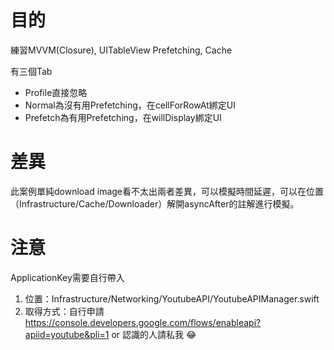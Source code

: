 # 目的
練習MVVM(Closure), UITableView Prefetching, Cache

有三個Tab
* Profile直接忽略
* Normal為沒有用Prefetching，在cellForRowAt綁定UI
* Prefetch為有用Prefetching，在willDisplay綁定UI

# 差異
此案例單純download image看不太出兩者差異，可以模擬時間延遲，可以在位置（Infrastructure/Cache/Downloader）解開asyncAfter的註解進行模擬。

# 注意
ApplicationKey需要自行帶入
1. 位置：Infrastructure/Networking/YoutubeAPI/YoutubeAPIManager.swift
2. 取得方式：自行申請 https://console.developers.google.com/flows/enableapi?apiid=youtube&pli=1 or 認識的人請私我 😂



